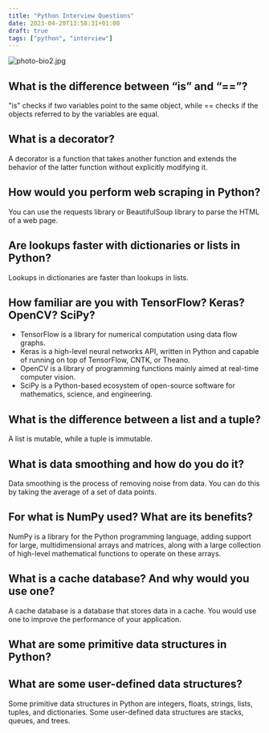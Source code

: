 ```yaml
---
title: "Python Interview Questions"
date: 2023-04-20T13:58:31+01:00
draft: true
tags: ["python", "interview"]
---
```


![photo-bio2.jpg](../../../photo-bio2.jpg)

## What is the difference between “is” and “==”?
"is" checks if two variables point to the same object, while == checks if the objects referred to by the variables are equal.

## What is a decorator?
A decorator is a function that takes another function and extends the behavior of the latter function without explicitly modifying it.

## How would you perform web scraping in Python?
You can use the requests library or BeautifulSoup library to parse the HTML of a web page.

## Are lookups faster with dictionaries or lists in Python?
Lookups in dictionaries are faster than lookups in lists.

## How familiar are you with TensorFlow? Keras? OpenCV? SciPy?
* TensorFlow is a library for numerical computation using data flow graphs.
* Keras is a high-level neural networks API, written in Python and capable of running on top of TensorFlow, CNTK, or Theano.
* OpenCV is a library of programming functions mainly aimed at real-time computer vision.
* SciPy is a Python-based ecosystem of open-source software for mathematics, science, and engineering.

## What is the difference between a list and a tuple?
A list is mutable, while a tuple is immutable.

## What is data smoothing and how do you do it?
Data smoothing is the process of removing noise from data. You can do this by taking the average of a set of data points.

## For what is NumPy used? What are its benefits?
NumPy is a library for the Python programming language, adding support for large, multidimensional arrays and matrices, along with a large collection of high-level mathematical functions to operate on these arrays.

## What is a cache database? And why would you use one?
A cache database is a database that stores data in a cache. You would use one to improve the performance of your application.

## What are some primitive data structures in Python?

## What are some user-defined data structures?
Some primitive data structures in Python are integers, floats, strings, lists, tuples, and dictionaries. Some user-defined data structures are stacks, queues, and trees.